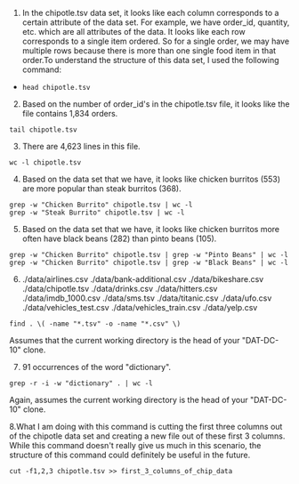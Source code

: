 1. In the chipotle.tsv data set, it looks like each column corresponds to a certain attribute of the data set. For example, we have order_id, quantity, etc. which are all attributes of the data. It looks like each row corresponds to a single item ordered. So for a single order, we may have multiple rows because there is more than one single food item in that order.To understand the structure of this data set, I used the following command:
  * `head chipotle.tsv`

2. Based on the number of order_id's in the chipotle.tsv file, it looks like the file contains 1,834 orders.

```
tail chipotle.tsv
```

3. There are 4,623 lines in this file.

```
wc -l chipotle.tsv
```

4. Based on the data set that we have, it looks like chicken burritos (553) are more popular than steak burritos (368).

```
grep -w "Chicken Burrito" chipotle.tsv | wc -l
grep -w "Steak Burrito" chipotle.tsv | wc -l
```

5. Based on the data set that we have, it looks like chicken burritos more often have black beans (282) than pinto beans (105).

```
grep -w "Chicken Burrito" chipotle.tsv | grep -w "Pinto Beans" | wc -l
grep -w "Chicken Burrito" chipotle.tsv | grep -w "Black Beans" | wc -l
```

6. ./data/airlines.csv
./data/bank-additional.csv
./data/bikeshare.csv
./data/chipotle.tsv
./data/drinks.csv
./data/hitters.csv
./data/imdb_1000.csv
./data/sms.tsv
./data/titanic.csv
./data/ufo.csv
./data/vehicles_test.csv
./data/vehicles_train.csv
./data/yelp.csv

```
find . \( -name "*.tsv" -o -name "*.csv" \)
```
Assumes that the current working directory is the head of your "DAT-DC-10" clone.

7. 91 occurrences of the word "dictionary". 
```
grep -r -i -w "dictionary" . | wc -l
```
Again, assumes the current working directory is the head of your "DAT-DC-10" clone.

8.What I am doing with this command is cutting the first three columns out of the chipotle data set and creating a new file out of these first 3 columns. While this command doesn't really give us much in this scenario, the structure of this command could definitely be useful in the future.

```
cut -f1,2,3 chipotle.tsv >> first_3_columns_of_chip_data
